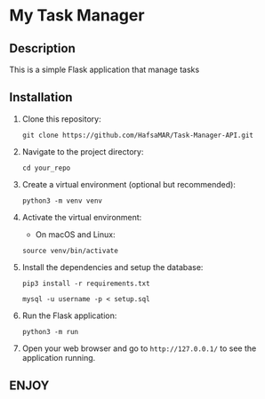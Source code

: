 # My Task Manager

## Description

This is a simple Flask application that manage tasks

## Installation

1. Clone this repository:

    ```
    git clone https://github.com/HafsaMAR/Task-Manager-API.git
    ```

2. Navigate to the project directory:

    ```
    cd your_repo
    ```

3. Create a virtual environment (optional but recommended):

    ```
    python3 -m venv venv
    ```

4. Activate the virtual environment:

    - On macOS and Linux:

    ```
    source venv/bin/activate
    ```

5. Install the dependencies and setup the database:

    ```
    pip3 install -r requirements.txt
    ```
    ```
    mysql -u username -p < setup.sql
    ```

6. Run the Flask application:

    ```
    python3 -m run
    ```

7. Open your web browser and go to `http://127.0.0.1/` to see the application running.

## ENJOY